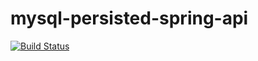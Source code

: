 # mysql-persisted-spring-api
[![Build Status](https://travis-ci.com/ywalakamar/mysql-persisted-spring-api.svg?branch=develop)](https://travis-ci.com/ywalakamar/mysql-persisted-spring-api)
